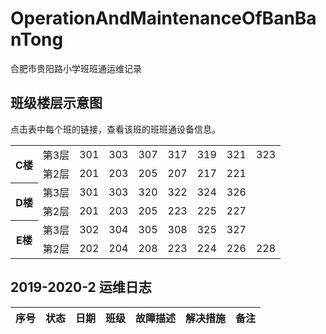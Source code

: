 # OperationAndMaintenanceOfBanBanTong
合肥市贵阳路小学班班通运维记录

## 班级楼层示意图
点击表中每个班的链接，查看该班的班班通设备信息。

<table>
  <tr>
    <th rowspan="2">C楼</th>
    <td>第3层</td>
    <td>301</td>
    <td>303</td>
    <td>307</td>
    <td>317</td>
    <td>319</td>
    <td>321</td>
    <td>323</td>
  </tr>
  <tr>
    <td>第2层</td>
    <td>201</td>
    <td>203</td>
    <td>205</td>
    <td>207</td>
    <td>217</td>
    <td>221</td>
    <td></td>
  </tr>
  <tr>
    <th rowspan="2">D楼</th>
    <td>第3层</td>
    <td>301</td>
    <td>303</td>
    <td>320</td>
    <td>322</td>
    <td>324</td>
    <td>326</td>
    <td></td>
  </tr>
  <tr>
    <td>第2层</td>
    <td>201</td>
    <td>203</td>
    <td>205</td>
    <td>223</td>
    <td>225</td>
    <td>227</td>
    <td></td>
  </tr>
  <tr>
    <th rowspan="2">E楼</th>
    <td>第3层</td>
    <td>302</td>
    <td>304</td>
    <td>305</td>
    <td>308</td>
    <td>325</td>
    <td>327</td>
    <td></td>
  </tr>
  <tr>
    <td>第2层</td>
    <td>202</td>
    <td>204</td>
    <td>208</td>
    <td>223</td>
    <td>224</td>
    <td>226</td>
    <td>228</td>
  </tr>
</table>

## 2019-2020-2 运维日志

|序号|状态|日期|班级|故障描述|解决措施|备注|
| :---: | :---: | :---: | :---: |:--- |:--- | :---: |
